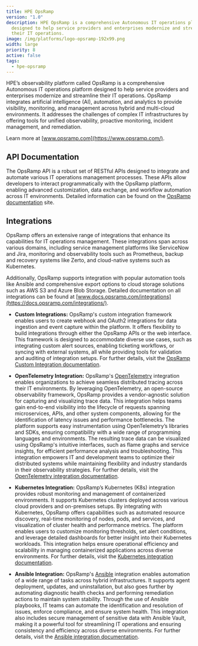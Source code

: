 ```yaml
---
title: HPE OpsRamp
version: "1.0"
description: HPE OpsRamp is a comprehensive Autonomous IT operations platform
  designed to help service providers and enterprises modernize and streamline
  their IT operations.
image: /img/platforms/logo-opsramp-192x99.png
width: large
priority: 8
active: false
tags:
  - hpe-opsramp
---
```

HPE’s observability platform called OpsRamp is a comprehensive Autonomous IT operations platform designed to help service providers and enterprises modernize and streamline their IT operations. OpsRamp integrates artificial intelligence (AI), automation, and analytics to provide visibility, monitoring, and management across hybrid and multi-cloud environments. It addresses the challenges of complex IT infrastructures by offering tools for unified observability, proactive monitoring, incident management, and remediation.

Learn more at [www.opsramp.com](https://www.opsramp.com/).

## API Documentation

The OpsRamp API is a robust set of RESTful APIs designed to integrate and automate various IT operations management processes. These APIs allow developers to interact programmatically with the OpsRamp platform, enabling advanced customization, data exchange, and workflow automation across IT environments. Detailed information can be found on the [OpsRamp documentation](https://develop.opsramp.com/v2) site.

## Integrations

OpsRamp offers an extensive range of integrations that enhance its capabilities for IT operations management. These integrations span across various domains, including service management platforms like ServiceNow and Jira, monitoring and observability tools such as Prometheus, backup and recovery systems like Zerto, and cloud-native systems such as Kubernetes. 

Additionally, OpsRamp supports integration with popular automation tools like Ansible and comprehensive export options to cloud storage solutions such as AWS S3 and Azure Blob Storage. Detailed documentation on all integrations can be found at [www.docs.opsramp.com/integrations](https://docs.opsramp.com/integrations/).    

* **Custom Integrations:** OpsRamp's custom integration framework enables users to create webhook and OAuth2 integrations for data ingestion and event capture within the platform. It offers flexibility to build integrations through either the OpsRamp APIs or the web interface. This framework is designed to accommodate diverse use cases, such as integrating custom alert sources, enabling ticketing workflows, or syncing with external systems, all while providing tools for validation and auditing of integration setups. For further details, visit the [OpsRamp Custom Integration documentation](https://docs.opsramp.com/integrations/a2r/custom-integration/custom-integration/).    

* **OpenTelemetry Integration:** OpsRamp's [OpenTelemetry](https://opentelemetry.io/) integration enables organizations to achieve seamless distributed tracing across their IT environments. By leveraging OpenTelemetry, an open-source observability framework, OpsRamp provides a vendor-agnostic solution for capturing and visualizing trace data. This integration helps teams gain end-to-end visibility into the lifecycle of requests spanning microservices, APIs, and other system components, allowing for the identification of latency issues and performance bottlenecks.
The platform supports easy instrumentation using OpenTelemetry’s libraries and SDKs, ensuring compatibility with a wide range of programming languages and environments. The resulting trace data can be visualized using OpsRamp's intuitive interfaces, such as flame graphs and service insights, for efficient performance analysis and troubleshooting. This integration empowers IT and development teams to optimize their distributed systems while maintaining flexibility and industry standards in their observability strategies. For further details, visit the [OpenTelemetry integration documentation](https://docs.opsramp.com/integrations/a2r/3rd-party/opentelemetry-integration/).    

* **Kubernetes Integration:** OpsRamp’s Kubernetes (K8s) integration provides robust monitoring and management of containerized environments. It supports Kubernetes clusters deployed across various cloud providers and on-premises setups. By integrating with Kubernetes, OpsRamp offers capabilities such as automated resource discovery, real-time monitoring of nodes, pods, and services, and visualization of cluster health and performance metrics. The platform enables users to customize monitoring thresholds, set alert conditions, and leverage detailed dashboards for better insight into their Kubernetes workloads. This integration helps ensure operational efficiency and scalability in managing containerized applications across diverse environments. For further details, visit the [Kubernetes integration documentation](https://docs.opsramp.com/integrations/container-orchestration/kubernetes-new/).    

* **Ansible Integration:** OpsRamp's [Ansible](https://www.ansible.com/) integration enables automation of a wide range of tasks across hybrid infrastructures. It supports agent deployment, updates, and uninstallation, but also goes further by automating diagnostic health checks and performing remediation actions to maintain system stability. Through the use of Ansible playbooks, IT teams can automate the identification and resolution of issues, enforce compliance, and ensure system health. This integration also includes secure management of sensitive data with Ansible Vault, making it a powerful tool for streamlining IT operations and ensuring consistency and efficiency across diverse environments. For further details, visit the [Ansible integration documentation](https://docs.opsramp.com/integrations/automation-integration/ansible-integration/).    

